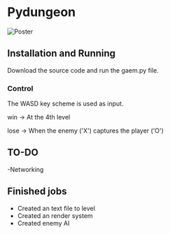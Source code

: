 # Pydungeon

![Poster](https://github.com/beppvis/PyDungeon/assets/67070783/55185449-e7da-4609-a776-e7c73628e458)



## Installation and Running
Download the source code and run the gaem.py file.
### Control
The WASD key scheme is used as input.

win -> At the 4th level

lose -> When the enemy ('X') captures the player ('O')


## TO-DO
-Networking

## Finished jobs
- Created an text file to level
- Created an render system
- Created enemy AI

